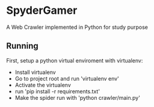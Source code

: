 # SpyderGamer
A Web Crawler implemented in Python for study purpose

## Running

First, setup a python virtual enviroment with virtualenv:

* Install virtualenv 
* Go to project root and run 'virtualenv env'
* Activate the virtualenv
* run 'pip install -r requirements.txt'
* Make the spider run with 'python crawler/main.py'
